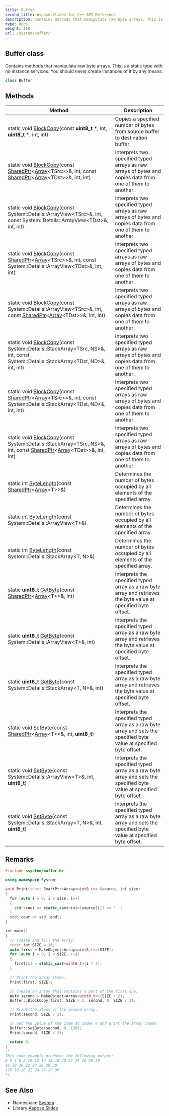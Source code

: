 ```yaml
---
title: Buffer
second_title: Aspose.Slides for C++ API Reference
description: Contains methods that manipulate raw byte arrays. This is a static type with no instance services. You should never create instances of it by any means.
type: docs
weight: 118
url: /system/buffer/
---
```

## Buffer class


Contains methods that manipulate raw byte arrays. This is a static type with no instance services. You should never create instances of it by any means.

```cpp
class Buffer
```

## Methods

| Method | Description |
| --- | --- |
| static void [BlockCopy](./blockcopy/)(const **uint8_t** *, int, **uint8_t** *, int, int) | Copies a specified number of bytes from source buffer to destination buffer. |
| static void [BlockCopy](./blockcopy/)(const [SharedPtr](../sharedptr/)\<[Array](../array/)\<TSrc\>\>\&, int, const [SharedPtr](../sharedptr/)\<[Array](../array/)\<TDst\>\>\&, int, int) | Interprets two specified typed arrays as raw arrays of bytes and copies data from one of them to another. |
| static void [BlockCopy](./blockcopy/)(const System::Details::ArrayView\<TSrc\>\&, int, const System::Details::ArrayView\<TDst\>\&, int, int) | Interprets two specified typed arrays as raw arrays of bytes and copies data from one of them to another. |
| static void [BlockCopy](./blockcopy/)(const [SharedPtr](../sharedptr/)\<[Array](../array/)\<TSrc\>\>\&, int, const System::Details::ArrayView\<TDst\>\&, int, int) | Interprets two specified typed arrays as raw arrays of bytes and copies data from one of them to another. |
| static void [BlockCopy](./blockcopy/)(const System::Details::ArrayView\<TSrc\>\&, int, const [SharedPtr](../sharedptr/)\<[Array](../array/)\<TDst\>\>\&, int, int) | Interprets two specified typed arrays as raw arrays of bytes and copies data from one of them to another. |
| static void [BlockCopy](./blockcopy/)(const System::Details::StackArray\<TSrc, NS\>\&, int, const System::Details::StackArray\<TDst, ND\>\&, int, int) | Interprets two specified typed arrays as raw arrays of bytes and copies data from one of them to another. |
| static void [BlockCopy](./blockcopy/)(const [SharedPtr](../sharedptr/)\<[Array](../array/)\<TSrc\>\>\&, int, const System::Details::StackArray\<TDst, ND\>\&, int, int) | Interprets two specified typed arrays as raw arrays of bytes and copies data from one of them to another. |
| static void [BlockCopy](./blockcopy/)(const System::Details::StackArray\<TSrc, NS\>\&, int, const [SharedPtr](../sharedptr/)\<[Array](../array/)\<TDst\>\>\&, int, int) | Interprets two specified typed arrays as raw arrays of bytes and copies data from one of them to another. |
| static int [ByteLength](./bytelength/)(const [SharedPtr](../sharedptr/)\<[Array](../array/)\<T\>\>\&) | Determines the number of bytes occupied by all elements of the specified array. |
| static int [ByteLength](./bytelength/)(const System::Details::ArrayView\<T\>\&) | Determines the number of bytes occupied by all elements of the specified array. |
| static int [ByteLength](./bytelength/)(const System::Details::StackArray\<T, N\>\&) | Determines the number of bytes occupied by all elements of the specified array. |
| static **uint8_t** [GetByte](./getbyte/)(const [SharedPtr](../sharedptr/)\<[Array](../array/)\<T\>\>\&, int) | Interprets the specified typed array as a raw byte array and retrieves the byte value at specified byte offset. |
| static **uint8_t** [GetByte](./getbyte/)(const System::Details::ArrayView\<T\>\&, int) | Interprets the specified typed array as a raw byte array and retrieves the byte value at specified byte offset. |
| static **uint8_t** [GetByte](./getbyte/)(const System::Details::StackArray\<T, N\>\&, int) | Interprets the specified typed array as a raw byte array and retrieves the byte value at specified byte offset. |
| static void [SetByte](./setbyte/)(const [SharedPtr](../sharedptr/)\<[Array](../array/)\<T\>\>\&, int, **uint8_t**) | Interprets the specified typed array as a raw byte array and sets the specified byte value at specified byte offset. |
| static void [SetByte](./setbyte/)(const System::Details::ArrayView\<T\>\&, int, **uint8_t**) | Interprets the specified typed array as a raw byte array and sets the specified byte value at specified byte offset. |
| static void [SetByte](./setbyte/)(const System::Details::StackArray\<T, N\>\&, int, **uint8_t**) | Interprets the specified typed array as a raw byte array and sets the specified byte value at specified byte offset. |
## Remarks



```cpp
#include <system/buffer.h>

using namespace System;

void Print(const SmartPtr<Array<uint8_t>> &source, int size)
{
  for (auto i = 0; i < size; i++)
  {
    std::cout << static_cast<int>(source[i]) << ' ';
  }
  std::cout << std::endl;
}

int main()
{
  // Create and fill the array.
  const int SIZE = 16;
  auto first = MakeObject<Array<uint8_t>>(SIZE);
  for (auto i = 0; i < SIZE; ++i)
  {
    first[i] = static_cast<uint8_t>(i * 2);
  }

  // Print the array items.
  Print(first, SIZE);

  // Create an array that contains a part of the first one.
  auto second = MakeObject<Array<uint8_t>>(SIZE / 2);
  Buffer::BlockCopy(first, SIZE / 2, second, 0, SIZE / 2);

  // Print the items of the second array.
  Print(second, SIZE / 2);

  // Set the value of the item at index 0 and print the array items.
  Buffer::SetByte(second, 0, 128);
  Print(second, SIZE / 2);

  return 0;
}
/*
This code example produces the following output:
0 2 4 6 8 10 12 14 16 18 20 22 24 26 28 30
16 18 20 22 24 26 28 30
128 18 20 22 24 26 28 30
*/
```

## See Also

* Namespace [System](../)
* Library [Aspose.Slides](../../)
